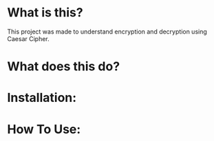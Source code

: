 # What is this?
This project was made to understand encryption and decryption using Caesar Cipher.

# What does this do?

# Installation:

# How To Use:
